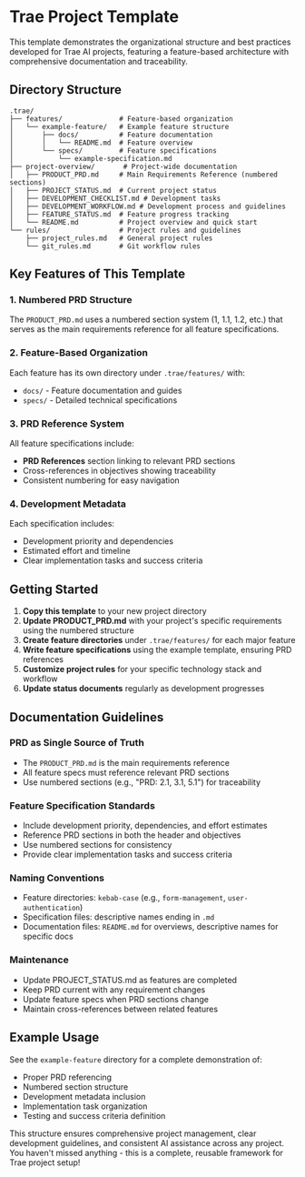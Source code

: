 # Trae Project Template

This template demonstrates the organizational structure and best practices developed for Trae AI projects, featuring a feature-based architecture with comprehensive documentation and traceability.

## Directory Structure

```
.trae/
├── features/              # Feature-based organization
│   └── example-feature/   # Example feature structure
│       ├── docs/          # Feature documentation
│       │   └── README.md  # Feature overview
│       └── specs/         # Feature specifications
│           └── example-specification.md
├── project-overview/       # Project-wide documentation
│   ├── PRODUCT_PRD.md     # Main Requirements Reference (numbered sections)
│   ├── PROJECT_STATUS.md  # Current project status
│   ├── DEVELOPMENT_CHECKLIST.md # Development tasks
│   ├── DEVELOPMENT_WORKFLOW.md # Development process and guidelines
│   ├── FEATURE_STATUS.md  # Feature progress tracking
│   └── README.md          # Project overview and quick start
└── rules/                 # Project rules and guidelines
    ├── project_rules.md   # General project rules
    └── git_rules.md       # Git workflow rules
```

## Key Features of This Template

### 1. Numbered PRD Structure
The `PRODUCT_PRD.md` uses a numbered section system (1, 1.1, 1.2, etc.) that serves as the main requirements reference for all feature specifications.

### 2. Feature-Based Organization
Each feature has its own directory under `.trae/features/` with:
- `docs/` - Feature documentation and guides
- `specs/` - Detailed technical specifications

### 3. PRD Reference System
All feature specifications include:
- **PRD References** section linking to relevant PRD sections
- Cross-references in objectives showing traceability
- Consistent numbering for easy navigation

### 4. Development Metadata
Each specification includes:
- Development priority and dependencies
- Estimated effort and timeline
- Clear implementation tasks and success criteria

## Getting Started

1. **Copy this template** to your new project directory
2. **Update PRODUCT_PRD.md** with your project's specific requirements using the numbered structure
3. **Create feature directories** under `.trae/features/` for each major feature
4. **Write feature specifications** using the example template, ensuring PRD references
5. **Customize project rules** for your specific technology stack and workflow
6. **Update status documents** regularly as development progresses

## Documentation Guidelines

### PRD as Single Source of Truth
- The `PRODUCT_PRD.md` is the main requirements reference
- All feature specs must reference relevant PRD sections
- Use numbered sections (e.g., "PRD: 2.1, 3.1, 5.1") for traceability

### Feature Specification Standards
- Include development priority, dependencies, and effort estimates
- Reference PRD sections in both the header and objectives
- Use numbered sections for consistency
- Provide clear implementation tasks and success criteria

### Naming Conventions
- Feature directories: `kebab-case` (e.g., `form-management`, `user-authentication`)
- Specification files: descriptive names ending in `.md`
- Documentation files: `README.md` for overviews, descriptive names for specific docs

### Maintenance
- Update PROJECT_STATUS.md as features are completed
- Keep PRD current with any requirement changes
- Update feature specs when PRD sections change
- Maintain cross-references between related features

## Example Usage

See the `example-feature` directory for a complete demonstration of:
- Proper PRD referencing
- Numbered section structure
- Development metadata inclusion
- Implementation task organization
- Testing and success criteria definition

This structure ensures comprehensive project management, clear development guidelines, and consistent AI assistance across any project. You haven't missed anything - this is a complete, reusable framework for Trae project setup!